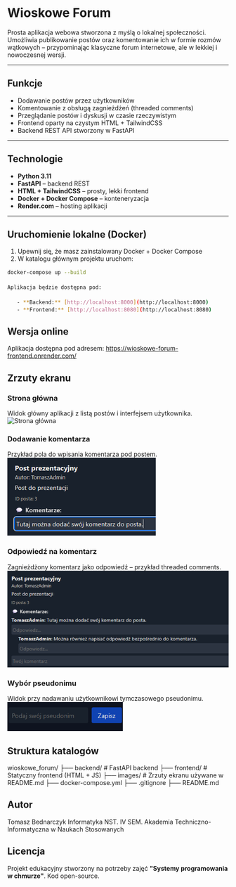 # Wioskowe Forum

Prosta aplikacja webowa stworzona z myślą o lokalnej społeczności. Umożliwia publikowanie postów oraz komentowanie ich w formie rozmów wątkowych – przypominając klasyczne forum internetowe, ale w lekkiej i nowoczesnej wersji.

---

## Funkcje

- Dodawanie postów przez użytkowników
- Komentowanie z obsługą zagnieżdżeń (threaded comments)
- Przeglądanie postów i dyskusji w czasie rzeczywistym
- Frontend oparty na czystym HTML + TailwindCSS
- Backend REST API stworzony w FastAPI

---

## Technologie

- **Python 3.11**
- **FastAPI** – backend REST
- **HTML + TailwindCSS** – prosty, lekki frontend
- **Docker + Docker Compose** – konteneryzacja
- **Render.com** – hosting aplikacji

---

## Uruchomienie lokalne (Docker)

1. Upewnij się, że masz zainstalowany Docker + Docker Compose
2. W katalogu głównym projektu uruchom:

```bash
docker-compose up --build

Aplikacja będzie dostępna pod:

   - **Backend:** [http://localhost:8000](http://localhost:8000)  
   - **Frontend:** [http://localhost:8080](http://localhost:8080)

```


## Wersja online
Aplikacja dostępna pod adresem:
https://wioskowe-forum-frontend.onrender.com/


## Zrzuty ekranu

### Strona główna
Widok główny aplikacji z listą postów i interfejsem użytkownika.
![Strona główna](images/strona_glówna.png)

### Dodawanie komentarza
Przykład pola do wpisania komentarza pod postem.
![Komentarz](images/komentarz.png)

### Odpowiedź na komentarz
Zagnieżdżony komentarz jako odpowiedź – przykład threaded comments.
![Odpowiedź](images/odpowiedz.png)

### Wybór pseudonimu
Widok przy nadawaniu użytkownikowi tymczasowego pseudonimu.
![Pseudonim](images/pseudonim.png)


## Struktura katalogów
wioskowe_forum/
├── backend/           # FastAPI backend
├── frontend/          # Statyczny frontend (HTML + JS)
├── images/            # Zrzuty ekranu używane w README.md
├── docker-compose.yml
├── .gitignore
├── README.md


## Autor
Tomasz Bednarczyk
Informatyka NST. IV SEM.
Akademia Techniczno-Informatyczna w Naukach Stosowanych


## Licencja
Projekt edukacyjny stworzony na potrzeby zajęć **"Systemy programowania w chmurze"**. Kod open-source.